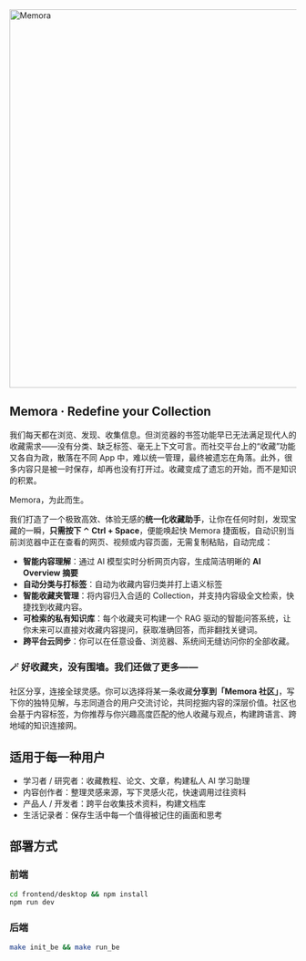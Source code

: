 <img width="1640" height="664" alt="Memora" src="https://github.com/user-attachments/assets/0514e5fd-968c-4b0c-af60-538e9dfc965b" />

## Memora · Redefine your Collection

我们每天都在浏览、发现、收集信息。但浏览器的书签功能早已无法满足现代人的收藏需求——没有分类、缺乏标签、毫无上下文可言。而社交平台上的“收藏”功能又各自为政，散落在不同 App 中，难以统一管理，最终被遗忘在角落。此外，很多内容只是被一时保存，却再也没有打开过。收藏变成了遗忘的开始，而不是知识的积累。

Memora，为此而生。

我们打造了一个极致高效、体验无感的**统一化收藏助手**，让你在任何时刻，发现宝藏的一瞬，**只需按下 ⌃ Ctrl + Space**，便能唤起快 Memora 捷面板，自动识别当前浏览器中正在查看的网页、视频或内容页面，无需复制粘贴，自动完成：

- **智能内容理解**：通过 AI 模型实时分析网页内容，生成简洁明晰的 **AI Overview 摘要**
- **自动分类与打标签**：自动为收藏内容归类并打上语义标签
- **智能收藏夹管理**：将内容归入合适的 Collection，并支持内容级全文检索，快捷找到收藏内容。
- **可检索的私有知识库**：每个收藏夹可构建一个 RAG 驱动的智能问答系统，让你未来可以直接对收藏内容提问，获取准确回答，而非翻找关键词。
- **跨平台云同步**：你可以在任意设备、浏览器、系统间无缝访问你的全部收藏。

### 🪄 好收藏夹，没有围墙。我们还做了更多——

社区分享，连接全球灵感。你可以选择将某一条收藏**分享到「Memora 社区」**，写下你的独特见解，与志同道合的用户交流讨论，共同挖掘内容的深层价值。社区也会基于内容标签，为你推荐与你兴趣高度匹配的他人收藏与观点，构建跨语言、跨地域的知识连接网。

## 适用于每一种用户

- 学习者 / 研究者：收藏教程、论文、文章，构建私人 AI 学习助理
- 内容创作者：整理灵感来源，写下灵感火花，快速调用过往资料
- 产品人 / 开发者：跨平台收集技术资料，构建文档库
- 生活记录者：保存生活中每一个值得被记住的画面和思考


## 部署方式

### 前端

```bash
cd frontend/desktop && npm install
npm run dev
```

### 后端

```bash
make init_be && make run_be
```

